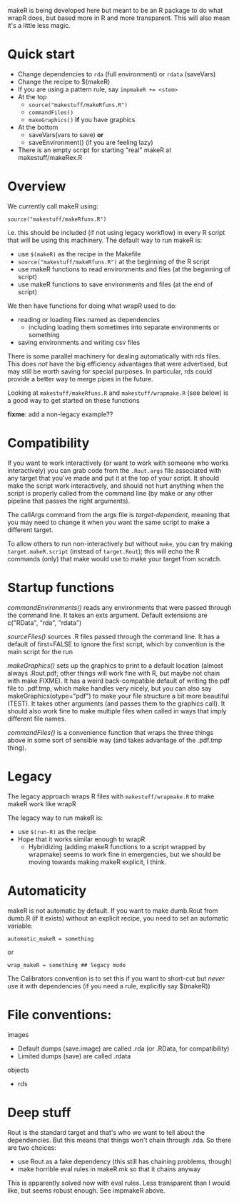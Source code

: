 
makeR is being developed here but meant to be an R package to do what wrapR does, but based more in R and more transparent. This will also mean it's a little less magic.

Quick start
===========

* Change dependencies to `rda` (full environment) or `rdata` (saveVars)
* Change the recipe to $(makeR)
* If you are using a pattern rule, say `impmakeR += <stem>`
* At the top
	* `source("makestuff/makeRfuns.R")`
	* `commandFiles()`
	* `makeGraphics()` __if__ you have graphics
* At the bottom
	* saveVars(vars to save) __or__
	* saveEnvironment() (if you are feeling lazy)
* There is an empty script for starting "real" makeR at makestuff/makeRex.R

Overview
===========

We currently call makeR using:

`source("makestuff/makeRfuns.R")`

i.e. this should be included (if not using legacy workflow) in every R script that will be using this machinery. The default way to run makeR is:

* use `$(makeR)` as the recipe in the Makefile
* `source("makestuff/makeRfuns.R")` at the beginning of the R script
* use makeR functions to read environments and files (at the beginning of script)
* use makeR functions to save environments and files (at the end of script)

We then have functions for doing what wrapR used to do:

* reading or loading files named as dependencies
	* including loading them sometimes into separate environments or something
* saving environments and writing csv files

There is some parallel machinery for dealing automatically with rds files. This does _not_ have the big efficiency advantages that were advertised, but may still be worth saving for special purposes. In particular, rds could provide a better way to merge pipes in the future.

Looking at `makestuff/makeRfuns.R` and `makestuff/wrapmake.R` (see below) is a good way to get started on these functions

**fixme**: add a non-legacy example??

Compatibility
=============

If you want to work interactively (or want to work with someone who works interactively) you can grab code from the `.Rout.args` file associated with any target that you've made and put it at the top of your script. It should make the script work interactively, and should not hurt anything when the script is properly called from the command line (by make or any other pipeline that passes the right arguments).

The callArgs command from the args file is _target-dependent_, meaning that you may need to change it when you want the same script to make a different target.

To allow others to run non-interactively but without `make`, you can try making `target.makeR.script` (instead of `target.Rout`); this will echo the R commands (only) that make would use to make your target from scratch.

Startup functions
==============

_commandEnvironments()_ reads any environments that were passed through the command line. It takes an exts argument. Default extensions are c("RData", "rda", "rdata")

_sourceFiles()_ sources .R files passed through the command line. It has a default of first=FALSE to ignore the first script, which by convention is the main script for the run

_makeGraphics()_ sets up the graphics to print to a default location (almost always .Rout.pdf; other things will work fine with R, but maybe not chain with make FIXME). It has a weird back-compatible default of writing the pdf file to .pdf.tmp, which make handles very nicely, but you can also say makeGraphics(otype="pdf") to make your file structure a bit more beautiful (TEST). It takes other arguments (and passes them to the graphics call). It should also work fine to make multiple files when called in ways that imply different file names.

_commandFiles()_ is a convenience function that wraps the three things above in some sort of sensible way (and takes advantage of the .pdf.tmp thing).

Legacy
======

The legacy approach wraps R files with `makestuff/wrapmake.R` to make makeR work like wrapR

The legacy way to run makeR is:

* use `$(run-R)` as the recipe
* Hope that it works similar enough to wrapR
	* Hybridizing (adding makeR functions to a script wrapped by wrapmake) seems to work fine in emergencies, but we should be moving towards making makeR explicit, I think.

Automaticity
============

makeR is not automatic by default. If you want to make dumb.Rout from dumb.R (if it exists) without an explicit recipe, you need to set an automatic variable:

`automatic_makeR = something`

or

`wrap_makeR = something ## legacy mode`

The Calibrators convention is to set this if you want to short-cut but _never_ use it with dependencies (if you need a rule, explicitly say $(makeR))

File conventions:
=================

images
* Default dumps (save.image) are called .rda (or .RData, for compatibility)
* Limited dumps (save) are called .rdata

objects
* rds

Deep stuff
=======

Rout is the standard target and that's who we want to tell about the dependencies. But this means that things won't chain through .rda. So there are two choices:

* use Rout as a fake dependency (this still has chaining problems, though)
* make horrible eval rules in makeR.mk so that it chains anyway

This is apparently solved now with eval rules. Less transparent than I would like, but seems robust enough. See impmakeR above.

